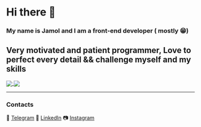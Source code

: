 # Hi there 👋

### My name is Jamol and I am a front-end developer ( mostly 😁)
Very motivated and patient programmer,
Love to perfect every detail && challenge myself and my skills
------
<!-- ![Jordan's wakatime stats](https://github-readme-stats.vercel.app/api/wakatime?username=jorban) -->
  <a align="center" href="https://github.com/jor-ban">
     <img align="center" style="background: transparent;" align="center" src="https://github-readme-stats.vercel.app/api/wakatime?username=jorban&show_icons=true&hide_border=true&theme=radical&layout=compact" />
  </a>
  <a align="center" href="https://github.com/jor-ban">
     <img align="center" src="https://github-readme-stats.vercel.app/api?username=jorban&show_icons=true&hide_border=true&theme=radical&show_icons=true" />
  </a>
 
 ------------------------------------
 ### Contacts
  💬 [Telegram](https://t.me/jor_ban)
  🧑 [LinkedIn](https://www.linkedin.com/in/jamol-nuriddinov-a569a4182/)
  📷 [Instagram](https://www.instagram.com/chady_yes/)
<!--   🤔 [StackOverflow](https://stackoverflow.com/users/13272986/) -->
